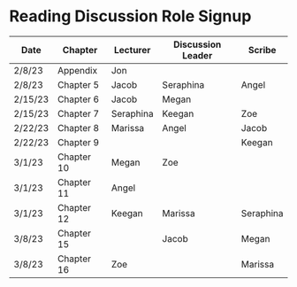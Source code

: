 # Reading Discussion Role Signup

| Date    | Chapter    | Lecturer  | Discussion Leader | Scribe    |
| ------- | ---------- | --------- | ----------------- | --------- |
| 2/8/23  | Appendix   | Jon       |                   |           |
| 2/8/23  | Chapter 5  | Jacob     |    Seraphina      | Angel     |
| 2/15/23 | Chapter 6  | Jacob     |       Megan       |           |
| 2/15/23 | Chapter 7  | Seraphina |      Keegan       |   Zoe     |
| 2/22/23 | Chapter 8  |  Marissa  |   Angel           | Jacob     |
| 2/22/23 | Chapter 9  |           |                   |  Keegan   |
| 3/1/23  | Chapter 10 |   Megan   |        Zoe        |           |
| 3/1/23  | Chapter 11 |   Angel   |                   |           |
| 3/1/23  | Chapter 12 |   Keegan  |          Marissa  | Seraphina |
| 3/8/23  | Chapter 15 |           |       Jacob       | Megan     |
| 3/8/23  | Chapter 16 |  Zoe      |                   | Marissa   |
